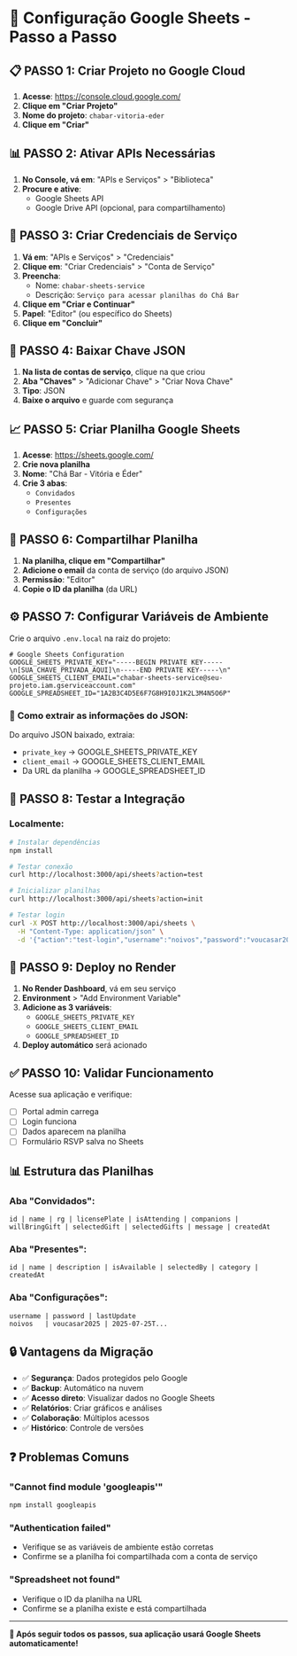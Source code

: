 # 🔐 Configuração Google Sheets - Passo a Passo

## 📋 **PASSO 1: Criar Projeto no Google Cloud**

1. **Acesse**: https://console.cloud.google.com/
2. **Clique em "Criar Projeto"**
3. **Nome do projeto**: `chabar-vitoria-eder`
4. **Clique em "Criar"**

## 📊 **PASSO 2: Ativar APIs Necessárias**

1. **No Console, vá em**: "APIs e Serviços" > "Biblioteca"
2. **Procure e ative**:
   - Google Sheets API
   - Google Drive API (opcional, para compartilhamento)

## 🔑 **PASSO 3: Criar Credenciais de Serviço**

1. **Vá em**: "APIs e Serviços" > "Credenciais"
2. **Clique em**: "Criar Credenciais" > "Conta de Serviço"
3. **Preencha**:
   - Nome: `chabar-sheets-service`
   - Descrição: `Serviço para acessar planilhas do Chá Bar`
4. **Clique em "Criar e Continuar"**
5. **Papel**: "Editor" (ou específico do Sheets)
6. **Clique em "Concluir"**

## 📄 **PASSO 4: Baixar Chave JSON**

1. **Na lista de contas de serviço**, clique na que criou
2. **Aba "Chaves"** > "Adicionar Chave" > "Criar Nova Chave"
3. **Tipo**: JSON
4. **Baixe o arquivo** e guarde com segurança

## 📈 **PASSO 5: Criar Planilha Google Sheets**

1. **Acesse**: https://sheets.google.com/
2. **Crie nova planilha**
3. **Nome**: "Chá Bar - Vitória e Éder"
4. **Crie 3 abas**:
   - `Convidados`
   - `Presentes` 
   - `Configurações`

## 🔗 **PASSO 6: Compartilhar Planilha**

1. **Na planilha, clique em "Compartilhar"**
2. **Adicione o email** da conta de serviço (do arquivo JSON)
3. **Permissão**: "Editor"
4. **Copie o ID da planilha** (da URL)

## ⚙️ **PASSO 7: Configurar Variáveis de Ambiente**

Crie o arquivo `.env.local` na raiz do projeto:

```env
# Google Sheets Configuration
GOOGLE_SHEETS_PRIVATE_KEY="-----BEGIN PRIVATE KEY-----\n[SUA_CHAVE_PRIVADA_AQUI]\n-----END PRIVATE KEY-----\n"
GOOGLE_SHEETS_CLIENT_EMAIL="chabar-sheets-service@seu-projeto.iam.gserviceaccount.com"
GOOGLE_SPREADSHEET_ID="1A2B3C4D5E6F7G8H9I0J1K2L3M4N5O6P"
```

### 📝 **Como extrair as informações do JSON:**

Do arquivo JSON baixado, extraia:
- `private_key` → GOOGLE_SHEETS_PRIVATE_KEY
- `client_email` → GOOGLE_SHEETS_CLIENT_EMAIL
- Da URL da planilha → GOOGLE_SPREADSHEET_ID

## 🧪 **PASSO 8: Testar a Integração**

### Localmente:
```bash
# Instalar dependências
npm install

# Testar conexão
curl http://localhost:3000/api/sheets?action=test

# Inicializar planilhas
curl http://localhost:3000/api/sheets?action=init

# Testar login
curl -X POST http://localhost:3000/api/sheets \
  -H "Content-Type: application/json" \
  -d '{"action":"test-login","username":"noivos","password":"voucasar2025"}'
```

## 🚀 **PASSO 9: Deploy no Render**

1. **No Render Dashboard**, vá em seu serviço
2. **Environment** > "Add Environment Variable"
3. **Adicione as 3 variáveis**:
   - `GOOGLE_SHEETS_PRIVATE_KEY`
   - `GOOGLE_SHEETS_CLIENT_EMAIL` 
   - `GOOGLE_SPREADSHEET_ID`
4. **Deploy automático** será acionado

## ✅ **PASSO 10: Validar Funcionamento**

Acesse sua aplicação e verifique:
- [ ] Portal admin carrega
- [ ] Login funciona
- [ ] Dados aparecem na planilha
- [ ] Formulário RSVP salva no Sheets

## 📊 **Estrutura das Planilhas**

### Aba "Convidados":
```
id | name | rg | licensePlate | isAttending | companions | willBringGift | selectedGift | selectedGifts | message | createdAt
```

### Aba "Presentes":
```
id | name | description | isAvailable | selectedBy | category | createdAt
```

### Aba "Configurações":
```
username | password | lastUpdate
noivos   | voucasar2025 | 2025-07-25T...
```

## 🔒 **Vantagens da Migração**

- ✅ **Segurança**: Dados protegidos pelo Google
- ✅ **Backup**: Automático na nuvem
- ✅ **Acesso direto**: Visualizar dados no Google Sheets
- ✅ **Relatórios**: Criar gráficos e análises
- ✅ **Colaboração**: Múltiplos acessos
- ✅ **Histórico**: Controle de versões

## ❓ **Problemas Comuns**

### "Cannot find module 'googleapis'"
```bash
npm install googleapis
```

### "Authentication failed"
- Verifique se as variáveis de ambiente estão corretas
- Confirme se a planilha foi compartilhada com a conta de serviço

### "Spreadsheet not found"
- Verifique o ID da planilha na URL
- Confirme se a planilha existe e está compartilhada

---

**🎉 Após seguir todos os passos, sua aplicação usará Google Sheets automaticamente!**
